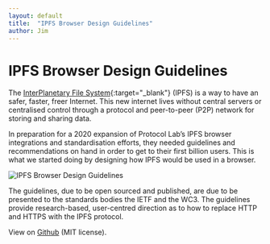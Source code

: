 ```yaml
---
layout: default
title:  "IPFS Browser Design Guidelines"
author: Jim
---
```


# IPFS Browser Design Guidelines

The [InterPlanetary File System](https://ipfs.io/){:target="_blank"} (IPFS)  is a way to have an safer, faster, freer Internet. This new internet lives without central servers or centralised control through a protocol and peer-to-peer (P2P) network for storing and sharing data.

In preparation for a 2020 expansion of Protocol Lab’s IPFS browser integrations and standardisation efforts, they needed guidelines and recommendations on hand in order to get to their first billion users. This is what we started doing by designing how IPFS would be used in a browser.

![IPFS Browser Design Guidelines]({{site.url}}assets/images/ipfs-browser.png)

The guidelines, due to be open sourced and published, are due to be presented to the standards bodies the IETF and the WC3. The guidelines provide research-based, user-centred direction as to how to replace HTTP and HTTPS with the IPFS protocol.

View on [Github](https://github.com/ipfs/browser-design-guidelines) (MIT license).
